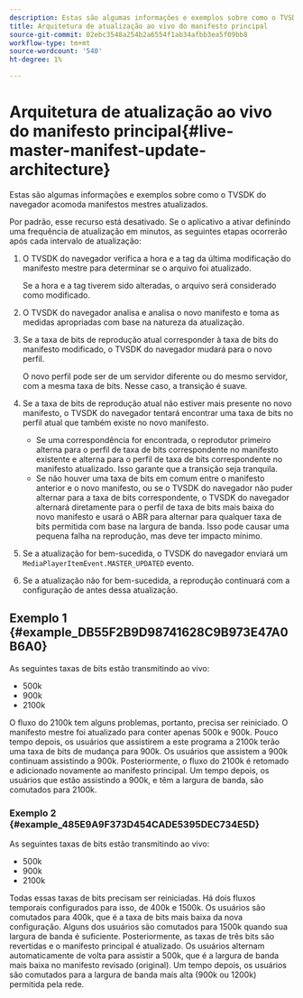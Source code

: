 ```yaml
---
description: Estas são algumas informações e exemplos sobre como o TVSDK do navegador acomoda manifestos mestres atualizados.
title: Arquitetura de atualização ao vivo do manifesto principal
source-git-commit: 02ebc3548a254b2a6554f1ab34afbb3ea5f09bb8
workflow-type: tm+mt
source-wordcount: '540'
ht-degree: 1%

---
```


# Arquitetura de atualização ao vivo do manifesto principal{#live-master-manifest-update-architecture}

Estas são algumas informações e exemplos sobre como o TVSDK do navegador acomoda manifestos mestres atualizados.

Por padrão, esse recurso está desativado. Se o aplicativo a ativar definindo uma frequência de atualização em minutos, as seguintes etapas ocorrerão após cada intervalo de atualização:

1. O TVSDK do navegador verifica a hora e a tag da última modificação do manifesto mestre para determinar se o arquivo foi atualizado.

   Se a hora e a tag tiverem sido alteradas, o arquivo será considerado como modificado.
1. O TVSDK do navegador analisa e analisa o novo manifesto e toma as medidas apropriadas com base na natureza da atualização.
1. Se a taxa de bits de reprodução atual corresponder à taxa de bits do manifesto modificado, o TVSDK do navegador mudará para o novo perfil.

   O novo perfil pode ser de um servidor diferente ou do mesmo servidor, com a mesma taxa de bits. Nesse caso, a transição é suave.
1. Se a taxa de bits de reprodução atual não estiver mais presente no novo manifesto, o TVSDK do navegador tentará encontrar uma taxa de bits no perfil atual que também existe no novo manifesto.

   * Se uma correspondência for encontrada, o reprodutor primeiro alterna para o perfil de taxa de bits correspondente no manifesto existente e alterna para o perfil de taxa de bits correspondente no manifesto atualizado. Isso garante que a transição seja tranquila.
   * Se não houver uma taxa de bits em comum entre o manifesto anterior e o novo manifesto, ou se o TVSDK do navegador não puder alternar para a taxa de bits correspondente, o TVSDK do navegador alternará diretamente para o perfil de taxa de bits mais baixa do novo manifesto e usará o ABR para alternar para qualquer taxa de bits permitida com base na largura de banda. Isso pode causar uma pequena falha na reprodução, mas deve ter impacto mínimo.

1. Se a atualização for bem-sucedida, o TVSDK do navegador enviará um `MediaPlayerItemEvent.MASTER_UPDATED` evento.
1. Se a atualização não for bem-sucedida, a reprodução continuará com a configuração de antes dessa atualização.

## Exemplo 1 {#example_DB55F2B9D98741628C9B973E47A0B6A0}

As seguintes taxas de bits estão transmitindo ao vivo:

* 500k
* 900k
* 2100k

O fluxo do 2100k tem alguns problemas, portanto, precisa ser reiniciado. O manifesto mestre foi atualizado para conter apenas 500k e 900k. Pouco tempo depois, os usuários que assistirem a este programa a 2100k terão uma taxa de bits de mudança para 900k. Os usuários que assistem a 900k continuam assistindo a 900k. Posteriormente, o fluxo do 2100k é retomado e adicionado novamente ao manifesto principal. Um tempo depois, os usuários que estão assistindo a 900k, e têm a largura de banda, são comutados para 2100k.

### Exemplo 2 {#example_485E9A9F373D454CADE5395DEC734E5D}

As seguintes taxas de bits estão transmitindo ao vivo:

* 500k
* 900k
* 2100k

Todas essas taxas de bits precisam ser reiniciadas. Há dois fluxos temporais configurados para isso, de 400k e 1500k. Os usuários são comutados para 400k, que é a taxa de bits mais baixa da nova configuração. Alguns dos usuários são comutados para 1500k quando sua largura de banda é suficiente. Posteriormente, as taxas de três bits são revertidas e o manifesto principal é atualizado. Os usuários alternam automaticamente de volta para assistir a 500k, que é a largura de banda mais baixa no manifesto revisado (original). Um tempo depois, os usuários são comutados para a largura de banda mais alta (900k ou 1200k) permitida pela rede.

<!-- 

WRITER: Add relref to api/psdk/asdoc-dhls_1.4/com/adobe/mediacore/events/MediaPlayerItemEvent.html#MASTER_UPDATED

 -->
